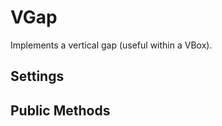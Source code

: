 VGap
====

Implements a vertical gap (useful within a VBox).

Settings
--------


Public Methods
--------------

